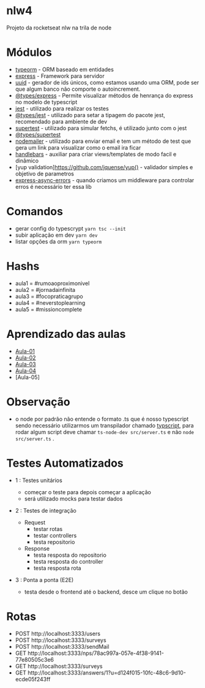 # nlw4
Projeto da rocketseat nlw na trila de node

# Módulos
- [typeorm](https://typeorm.io/#/using-ormconfig) -  ORM baseado em entidades
- [express](https://expressjs.com/) - Framework para servidor
- [uuid](https://github.com/uuidjs/uuid) - gerador de ids únicos, como estamos usando uma ORM, pode ser que algum banco não comporte o autoincrement.
- [@types/express](https://www.npmjs.com/package/@types/express) - Permite visualizar métodos de henrança do express no modelo de typescript
- [jest](https://jestjs.io/docs/pt-BR/getting-started) - utilizado para realizar os testes
- [@types/jest](https://www.npmjs.com/package/@types/jest) - utilizado para setar a tipagem do pacote jest, recomendado para ambiente de dev
- [supertest](https://www.npmjs.com/package/supertest) - utilizado para simular fetchs, é utilizado junto com o jest
- [@types/supertest](https://www.npmjs.com/package/@types/supertest)
- [nodemailer](https://nodemailer.com/usage/) - utilizado para enviar email e tem um método de test que gera um link para visualizar como o email ira ficar
- [handlebars](https://handlebarsjs.com/) - auxiliar para criar views/templates de modo facil e dinâmico
- [yup validation]https://github.com/jquense/yup() - validador simples e objetivo de parametros
- [express-async-errors](https://www.npmjs.com/package/express-async-errors) - quando criamos um middleware para controlar erros é necessário ter essa lib

# Comandos
- gerar config do typescrypt `yarn tsc --init`
- subir aplicação em dev `yarn dev`
- listar opções da orm `yarn typeorm`

# Hashs
- aula1 = #rumoaoproximonivel
- aula2 = #jornadainfinita
- aula3 = #focopraticagrupo
- aula4 = #neverstoplearning
- aula5 = #missioncomplete

# Aprendizado das aulas
- [Aula-01](https://www.notion.so/Dia-1-Fundamentos-do-NodeJS-a0040fa51a764bdaaf5648fedbf6fb4d)
- [Aula-02](https://www.notion.so/Dia-2-Iniciando-com-o-Banco-de-Dados-ffa8a141872641b7b13338f339d7a69b)
- [Aula-03](https://www.notion.so/Dia-3-Testando-a-nossa-aplica-a-6b517e6d081241258009c640f7032cde)
- [Aula-04](https://www.notion.so/Dia-4-Envio-de-e-mail-1b85cb36f0a84e5e90a43e3acbce5674)
- [Aula-05]

# Observação
- o node por padrão não entende o formato .ts que é nosso typescript sendo necessário utilizarmos um transpilador chamado [typscript](https://www.typescriptlang.org/docs/), para rodar algum script deve chamar `ts-node-dev src/server.ts` e não `node src/server.ts` .


# Testes Automatizados
- 1 : Testes unitários
    - começar o teste para depois começar a aplicação
    - será utilizado mocks para testar dados

- 2 : Testes de integração
    - Request
        - testar rotas
        - testar controllers
        - testa repositorio
    - Response
        - testa resposta do repositorio
        - testa resposta do controller
        - testa resposta rota

- 3 : Ponta  a ponta (E2E)
    - testa desde o frontend até o backend, desce um clique no botão

# Rotas
- POST http://localhost:3333/users
- POST http://localhost:3333/surveys
- POST http://localhost:3333/sendMail
- GET  http://localhost:3333/nps/78ac997a-057e-4f38-9141-77e80505c3e6
- GET  http://localhost:3333/surveys
- GET  http://localhost:3333/answers/1?u=d124f015-10fc-48c6-9d10-ecde05f243ff
